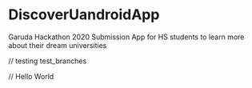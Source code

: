 # DiscoverUandroidApp
Garuda Hackathon 2020 Submission
App for HS students to learn more about their dream universities

// testing test_branches

// Hello World
